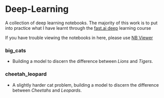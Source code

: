 # Deep-Learning
A collection of deep learning notebooks. The majority of this work is to put into practice what I have learnt through the [fast.ai deep](https://course.fast.ai/) learning course

If you have trouble viewing the notebooks in here, please use [NB Viewer](https://nbviewer.jupyter.org/) 

### big_cats
- Building a model to discern the difference between *Lions* and *Tigers*.

### cheetah_leopard
- A slightly harder cat problem, building a model to discern the difference between *Cheetahs* and *Leopards*.
